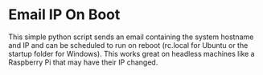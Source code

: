 Email IP On Boot
=============

This simple python script sends an email containing the system hostname and IP and can be scheduled to run on reboot (rc.local for Ubuntu or the startup folder for Windows).  This works great on headless machines like a Raspberry Pi that may have their IP changed.